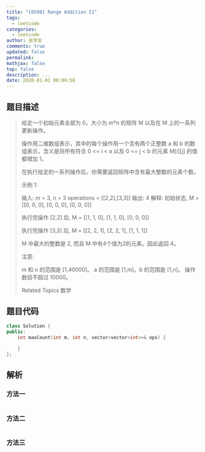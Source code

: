 ```yaml
---
title: "[0598] Range Addition II"
tags:
  - leetcode
categories:
  - leetcode
author: 张学志
comments: true
updated: false
permalink:
mathjax: false
top: false
description: ...
date: 2020-01-01 00:09:58
---
```


## 题目描述

> 给定一个初始元素全部为 0，大小为 m*n 的矩阵 M 以及在 M 上的一系列更新操作。 
> 
> 操作用二维数组表示，其中的每个操作用一个含有两个正整数 a 和 b 的数组表示，含义是将所有符合 0 <= i < a 以及 0 <= j < b 的元素 M[i][j] 的值都增加 1。 
> 
> 在执行给定的一系列操作后，你需要返回矩阵中含有最大整数的元素个数。 
> 
> 示例 1: 
> 
> 
> 输入: 
> m = 3, n = 3
> operations = [[2,2],[3,3]]
> 输出: 4
> 解释: 
> 初始状态, M = 
> [[0, 0, 0],
> [0, 0, 0],
> [0, 0, 0]]
> 
> 执行完操作 [2,2] 后, M = 
> [[1, 1, 0],
> [1, 1, 0],
> [0, 0, 0]]
> 
> 执行完操作 [3,3] 后, M = 
> [[2, 2, 1],
> [2, 2, 1],
> [1, 1, 1]]
> 
> M 中最大的整数是 2, 而且 M 中有4个值为2的元素。因此返回 4。
> 
> 
> 注意: 
> 
> 
> m 和 n 的范围是 [1,40000]。 
> a 的范围是 [1,m]，b 的范围是 [1,n]。 
> 操作数目不超过 10000。 
> 
> Related Topics 数学

## 题目代码

```cpp
class Solution {
public:
    int maxCount(int m, int n, vector<vector<int>>& ops) {
        
    }
};
```

## 解析

### 方法一

```cpp

```

### 方法二

```cpp

```

### 方法三

```cpp

```

